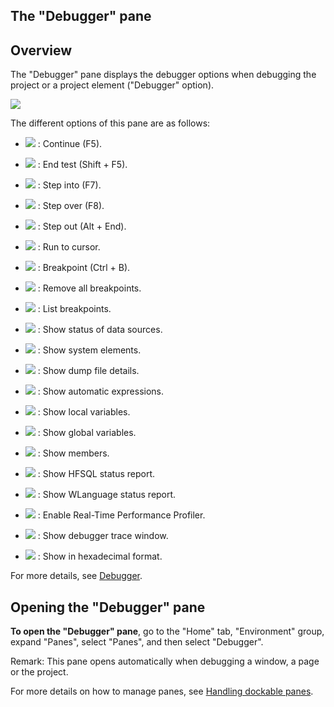 


## The "Debugger" pane
			



<a name="NOTE1"></a>
<a name="NOTE1_1"></a>


## Overview
<a name="overview_ELTTEXTE000136"></a>
The "Debugger" pane displays the debugger options when debugging the project or a project element ("Debugger" option).


![](https://doc.pcsoft.fr/en-US/images/image.awp?langid=3&name=Partie2_PileDesAppels.gif&type=thumb)


The different options of this pane are as follows: 

- ![](https://doc.pcsoft.fr/en-US/images/image.awp?langid=3&name=Debug_IconeContinuerTest.gif)
: Continue (F5).

- ![](https://doc.pcsoft.fr/en-US/images/image.awp?langid=3&name=Partie2_PileDesAppels%202.gif)
: End test (Shift + F5).

- ![](https://doc.pcsoft.fr/en-US/images/image.awp?langid=3&name=Partie2_PileDesAppels%205.gif)
: Step into (F7).

- ![](https://doc.pcsoft.fr/en-US/images/image.awp?langid=3&name=Partie2_PileDesAppels%203.gif)
: Step over (F8).

- ![](https://doc.pcsoft.fr/en-US/images/image.awp?langid=3&name=Partie2_PileDesAppels%206.gif)
: Step out (Alt + End).

- ![](https://doc.pcsoft.fr/en-US/images/image.awp?langid=3&name=Partie2_PileDesAppels%208.gif)
: Run to cursor. 

- ![](https://doc.pcsoft.fr/en-US/images/image.awp?langid=3&name=Partie2_PileDesAppels%204.gif)
: Breakpoint (Ctrl + B).

- ![](https://doc.pcsoft.fr/en-US/images/image.awp?langid=3&name=Partie2_PileDesAppels%207.gif)
: Remove all breakpoints.

- ![](https://doc.pcsoft.fr/en-US/images/image.awp?langid=3&name=Partie2_PileDesAppels%209.gif)
: List breakpoints. 

- ![](https://doc.pcsoft.fr/en-US/images/image.awp?langid=3&name=Partie2_PileDesAppels%2010.gif)
: Show status of data sources. 

- ![](https://doc.pcsoft.fr/en-US/images/image.awp?langid=3&name=Partie2_PileDesAppels%2013.gif)
: Show system elements. 

- ![](https://doc.pcsoft.fr/en-US/images/image.awp?langid=3&name=Partie2_PileDesAppels%2012.gif)
: Show dump file details. 

- ![](https://doc.pcsoft.fr/en-US/images/image.awp?langid=3&name=Partie2_PileDesAppels%2011.gif)
: Show automatic expressions. 

- ![](https://doc.pcsoft.fr/en-US/images/image.awp?langid=3&name=Debug_IconeVariableLocale.gif)
: Show local variables. 

- ![](https://doc.pcsoft.fr/en-US/images/image.awp?langid=3&name=Debug_IconeVariableGlobale.gif)
: Show global variables. 

- ![](https://doc.pcsoft.fr/en-US/images/image.awp?langid=3&name=Partie2_PileDesAppels%2015.gif)
: Show members. 

- ![](https://doc.pcsoft.fr/en-US/images/image.awp?langid=3&name=Debug_IconeCpteRenduHF.gif)
: Show HFSQL status report. 

- ![](https://doc.pcsoft.fr/en-US/images/image.awp?langid=3&name=Debug_IconeCpteRenduWL.gif)
: Show WLanguage status report.

- ![](https://doc.pcsoft.fr/en-US/images/image.awp?langid=3&name=Partie2_PileDesAppels%201.gif)
: Enable Real-Time Performance Profiler. 

- ![](https://doc.pcsoft.fr/en-US/images/image.awp?langid=3&name=Partie2_PileDesAppels%2014.gif)
: Show debugger trace window.

- ![](https://doc.pcsoft.fr/en-US/images/image.awp?langid=3&name=Partie2_PileDesAppels%2016.gif)
: Show in hexadecimal format. 




For more details, see [Debugger](../Editeurs/2019001.md).

<a name="NOTE2"></a>
<a name="NOTE2_1"></a>


## Opening the "Debugger" pane
<a name="opening_the_debugger_pane_ELTTEXTE000160"></a>
**To open the "Debugger" pane**, go to the "Home" tab, "Environment" group, expand "Panes", select "Panes", and then select "Debugger".

Remark: This pane opens automatically when debugging a window, a page or the project.

For more details on how to manage panes, see [Handling dockable panes](../Editeurs/2027001.md).


